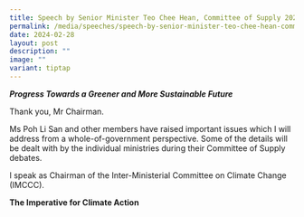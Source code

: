 ```yaml
---
title: Speech by Senior Minister Teo Chee Hean, Committee of Supply 2024
permalink: /media/speeches/speech-by-senior-minister-teo-chee-hean-committee-of-supply-2023/
date: 2024-02-28
layout: post
description: ""
image: ""
variant: tiptap
---
```

<p><strong><em>Progress Towards a Greener and More Sustainable Future</em></strong>
</p>
<p>Thank you, Mr Chairman.</p>
<p>Ms Poh Li San and other members have raised important issues which I will
address from a whole-of-government perspective. Some of the details will
be dealt with by the individual ministries during their Committee of Supply
debates.</p>
<p>I speak as Chairman of the Inter-Ministerial Committee on Climate Change
(IMCCC).</p>
<p><strong>The Imperative for Climate Action</strong>
</p>
<p></p>